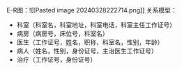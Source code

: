 E-R图：![[Pasted image 20240328222714.png]]
关系模型：
- 科室（科室名，科室地址，科室电话，科室主任工作证号）
- 病房（病房号，床位号，科室名）
- 医生（工作证号，姓名，职称，科室名，性别，年龄）
- 病人（姓名，性别，身份证号，主治医生工作证号）
- 治疗（工作证号，身份证号）